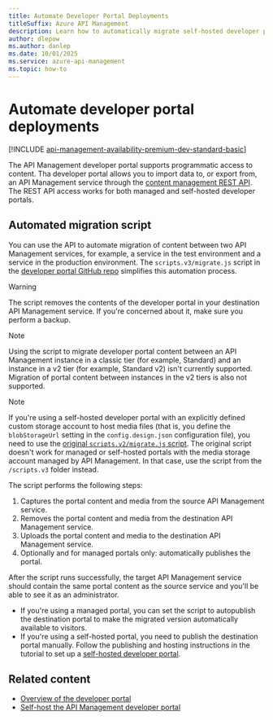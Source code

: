 ```yaml
---
title: Automate Developer Portal Deployments
titleSuffix: Azure API Management
description: Learn how to automatically migrate self-hosted developer portal content between two API Management services.
author: dlepow
ms.author: danlep
ms.date: 10/01/2025
ms.service: azure-api-management
ms.topic: how-to
---
```


# Automate developer portal deployments

[!INCLUDE [api-management-availability-premium-dev-standard-basic](../../includes/api-management-availability-premium-dev-standard-basic.md)]

The API Management developer portal supports programmatic access to content. Tha developer portal allows you to import data to, or export from, an API Management service through the [content management REST API](/rest/api/apimanagement/). The REST API access works for both managed and self-hosted developer portals.

## Automated migration script

You can use the API to automate migration of content between two API Management services, for example, a service in the test environment and a service in the production environment. The `scripts.v3/migrate.js` script in the [developer portal GitHub repo](https://github.com/Azure/api-management-developer-portal/blob/master/scripts.v3/migrate.js) simplifies this automation process.

> [!WARNING]
> The script removes the contents of the developer portal in your destination API Management service. If you're concerned about it, make sure you perform a backup.

> [!NOTE]
> Using the script to migrate developer portal content between an API Management instance in a classic tier (for example, Standard) and an instance in a v2 tier (for example, Standard v2) isn't currently supported. Migration of portal content between instances in the v2 tiers is also not supported.

> [!NOTE]
> If you're using a self-hosted developer portal with an explicitly defined custom storage account to host media files (that is, you define the `blobStorageUrl` setting in the `config.design.json` configuration file), you need to use the [original `scripts.v2/migrate.js` script](https://github.com/Azure/api-management-developer-portal/blob/master/scripts.v2/migrate.js). The original script doesn't work for managed or self-hosted portals with the media storage account managed by API Management. In that case, use the script from the `/scripts.v3` folder instead.

The script performs the following steps:

1. Captures the portal content and media from the source API Management service.
1. Removes the portal content and media from the destination API Management service.
1. Uploads the portal content and media to the destination API Management service.
1. Optionally and for managed portals only: automatically publishes the portal.

After the script runs successfully, the target API Management service should contain the same portal content as the source service and you'll be able to see it as an administrator.

* If you're using a managed portal, you can set the script to autopublish the destination portal to make the migrated version automatically available to visitors.
* If you're using a self-hosted portal, you need to publish the destination portal manually. Follow the publishing and hosting instructions in the tutorial to set up a [self-hosted developer portal](developer-portal-self-host.md).

## Related content

- [Overview of the developer portal](api-management-howto-developer-portal.md)
- [Self-host the API Management developer portal](developer-portal-self-host.md)
